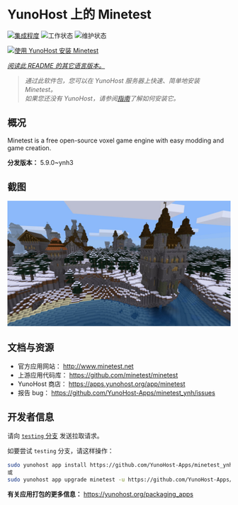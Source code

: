 <!--
注意：此 README 由 <https://github.com/YunoHost/apps/tree/master/tools/readme_generator> 自动生成
请勿手动编辑。
-->

# YunoHost 上的 Minetest

[![集成程度](https://dash.yunohost.org/integration/minetest.svg)](https://ci-apps.yunohost.org/ci/apps/minetest/) ![工作状态](https://ci-apps.yunohost.org/ci/badges/minetest.status.svg) ![维护状态](https://ci-apps.yunohost.org/ci/badges/minetest.maintain.svg)

[![使用 YunoHost 安装 Minetest](https://install-app.yunohost.org/install-with-yunohost.svg)](https://install-app.yunohost.org/?app=minetest)

*[阅读此 README 的其它语言版本。](./ALL_README.md)*

> *通过此软件包，您可以在 YunoHost 服务器上快速、简单地安装 Minetest。*  
> *如果您还没有 YunoHost，请参阅[指南](https://yunohost.org/install)了解如何安装它。*

## 概况

Minetest is a free open-source voxel game engine with easy modding and game creation.


**分发版本：** 5.9.0~ynh3

## 截图

![Minetest 的截图](./doc/screenshots/screenshot.jpg)

## 文档与资源

- 官方应用网站： <http://www.minetest.net>
- 上游应用代码库： <https://github.com/minetest/minetest>
- YunoHost 商店： <https://apps.yunohost.org/app/minetest>
- 报告 bug： <https://github.com/YunoHost-Apps/minetest_ynh/issues>

## 开发者信息

请向 [`testing` 分支](https://github.com/YunoHost-Apps/minetest_ynh/tree/testing) 发送拉取请求。

如要尝试 `testing` 分支，请这样操作：

```bash
sudo yunohost app install https://github.com/YunoHost-Apps/minetest_ynh/tree/testing --debug
或
sudo yunohost app upgrade minetest -u https://github.com/YunoHost-Apps/minetest_ynh/tree/testing --debug
```

**有关应用打包的更多信息：** <https://yunohost.org/packaging_apps>
